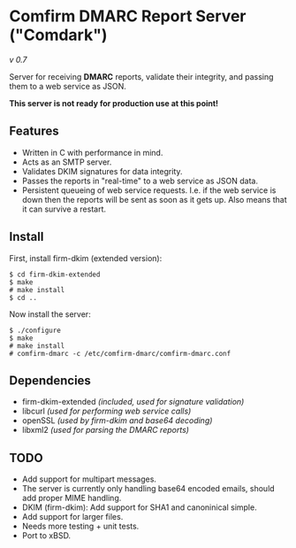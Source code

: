 Comfirm DMARC Report Server ("Comdark")
=======================================
*v 0.7*

Server for receiving **DMARC** reports, validate their integrity, and passing them to a web service as JSON.

**This server is not ready for production use at this point!**


Features
--------

* Written in C with performance in mind.
* Acts as an SMTP server.
* Validates DKIM signatures for data integrity.
* Passes the reports in "real-time" to a web service as JSON data.
* Persistent queueing of web service requests. I.e. if the web service is down then the reports will be sent as soon as it gets up. Also means that it can survive a restart.

Install
-------

First, install firm-dkim (extended version):
    
    $ cd firm-dkim-extended
    $ make
    # make install
    $ cd ..
    
Now install the server:

    $ ./configure
    $ make
    # make install
    # comfirm-dmarc -c /etc/comfirm-dmarc/comfirm-dmarc.conf

Dependencies
------------

* firm-dkim-extended *(included, used for signature validation)*
* libcurl *(used for performing web service calls)*
* openSSL *(used by firm-dkim and base64 decoding)*
* libxml2 *(used for parsing the DMARC reports)*

TODO
----

* Add support for multipart messages.
* The server is currently only handling base64 encoded emails, should add proper MIME handling.
* DKIM (firm-dkim): Add support for SHA1 and canoninical simple.
* Add support for larger files.
* Needs more testing + unit tests.
* Port to xBSD.

